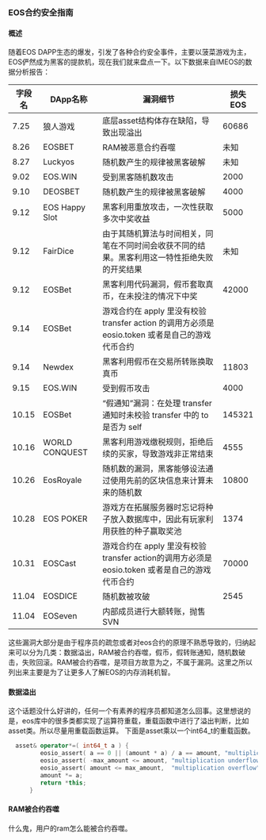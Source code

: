 ### EOS合约安全指南

#### 概述
随着EOS DAPP生态的爆发，引发了各种合约安全事件，主要以菠菜游戏为主，EOS俨然成为黑客的提款机，现在我们就来盘点一下。以下数据来自IMEOS的数据分析报告：

| 字段名        | DApp名称          | 漏洞细节|      损失EOS  |
| ---------- | ----------- |----| ------------------------------ |
| 7.25| 狼人游戏 | 底层asset结构体存在缺陷，导致出现溢出| 60686|
| 8.26| EOSBET| RAM被恶意合约吞噬|未知|
| 8.27| Luckyos| 随机数产⽣的规律被黑客破解|未知|
| 9.02 | EOS.WIN|受到黑客随机数攻击|2000|
|9.10| DEOSBET|随机数产⽣的规律被黑客破解|4000|
|9.12|EOS Happy Slot|⿊客利用重放攻击，⼀次性获取多次中奖收益|5000|
|9.12 |FairDice|由于其随机算法与时间相关，同笔在不同时间会收获不同的结果。⿊客利用这一特性拒绝失败的开奖结果|未知|
|9.12|EOSBet|黑客利用代码漏洞，假币套取真币，在未投注的情况下中奖|42000|
|9.14|EOSBet|游戏合约在 apply 里没有校验 transfer action 的调用方必须是 eosio.token 或者是自己的游戏代币合约|
|9.14|Newdex|黑客利用假币在交易所转账换取真币|11803|
|9.15|EOS.WIN|受到假币攻击|4000|
|10.15|EOSBet|“假通知”漏洞：在处理 transfer 通知时未校验 transfer 中的 to 是否为 self|145321|（被追回）|
|10.16|WORLD CONQUEST|黑客利用游戏缴税规则，拒绝后续的买家，导致游戏非正常结束|4555|
|10.26|EosRoyale|随机数的漏洞，黑客能够设法通过使用先前的区块信息来计算未来的随机数|10800|
|10.28|EOS POKER|游戏方在拓展服务器时忘记将种子放入数据库中，因此有玩家利用获胜的种子赢取奖池|1374|
|10.31|EOSCast|游戏合约在 apply 里没有校验 transfer action的调用方必须是 eosio.token 或者是自己的游戏代币合约|70000|
|11.04|EOSDICE|随机数被攻破|2545|
|11.04|EOSeven|内部成员进行大额转账，抛售SVN|

这些漏洞大部分是由于程序员的疏忽或者对eos合约的原理不熟悉导致的，归纳起来可以分为几类：数据溢出，RAM被合约吞噬，假币，假转账通知，随机数破击，失败回滚。RAM被合约吞噬，是项目方故意为之，不属于漏洞。这里之所以列出来主要是为了让更多人了解EOS的内存消耗机智。

####  数据溢出

这个话题没什么好讲的，任何一个有素养的程序员都知道怎么回事。这里想说的是，eos库中的很多类都实现了运算符重载，重载函数中进行了溢出判断，比如asset类。所以尽量用重载函数运算。 下面是asset乘以一个int64_t的重载函数。

```CPP
  asset& operator*=( int64_t a ) {
         eosio_assert( a == 0 || (amount * a) / a == amount, "multiplication overflow or underflow" );
         eosio_assert( -max_amount <= amount, "multiplication underflow" );
         eosio_assert( amount <= max_amount,  "multiplication overflow" );
         amount *= a;
         return *this;
      }
```

#### RAM被合约吞噬
什么鬼，用户的ram怎么能被合约吞噬。



